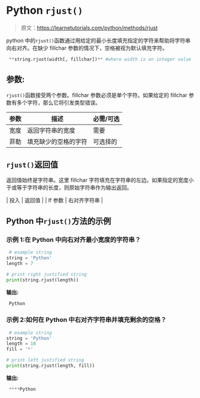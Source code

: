 # Python `rjust()`

> 原文：<https://learnetutorials.com/python/methods/rjust>

python 中的`rjust()`函数通过用给定的最小长度填充指定的字符来帮助将字符串向右对齐。在缺少 fillchar 参数的情况下，空格被视为默认填充字符。

```py
 **string.rjust(width[, fillchar])** #where width is an integer value 

```

## 参数:

`rjust()`函数接受两个参数。fillchar 参数必须是单个字符。如果给定的 fillchar 参数有多个字符，那么它将引发类型错误。

| 参数 | 描述 | 必需/可选 |
| --- | --- | --- |
| 宽度 | 返回字符串的宽度 | 需要 |
| 菲勒 | 填充缺少的空格的字符 | 可选择的 |

## `rjust()`返回值

返回值始终是字符串。这里 fillchar 字符填充在字符串的左边。如果指定的宽度小于或等于字符串的长度，则原始字符串作为输出返回。

| 投入 | 返回值 |
| If 参数 | 右对齐字符串 |

## Python 中`rjust()`方法的示例

### 示例 1:在 Python 中向右对齐最小宽度的字符串？

```py
 # example string
string = 'Python'
length = 7

# print right justified string
print(string.rjust(length)) 

```

**输出:**

```py
 Python 
```

### 示例 2:如何在 Python 中右对齐字符串并填充剩余的空格？

```py
 # example string
string = 'Python'
length = 10
fill = '*'

# print left justified string
print(string.rjust(length, fill)) 

```

**输出:**

```py
 ****Python
```